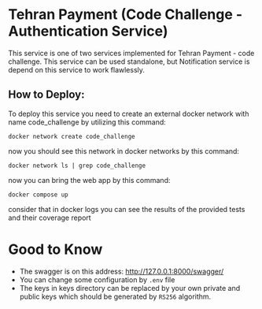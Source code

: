 # Tehran Payment (Code Challenge - Authentication Service)

This service is one of two services implemented for Tehran Payment - code challenge. This service can be used standalone, but Notification service is depend on this service to work flawlessly.


## How to Deploy:
To deploy this service you need to create an external docker network with name code_challenge by utilizing this command:
```
docker network create code_challenge
```
now you should see this network in docker networks by this command:
```
docker network ls | grep code_challenge
```
now you can bring the web app by this command:
```
docker compose up
```
consider that in docker logs you can see the results of the provided tests and their coverage report
# Good to Know
- The swagger is on this address: http://127.0.0.1:8000/swagger/
- You can change some configuration by `.env` file
- The keys in keys directory can be replaced by your own private and public keys which should be generated by `RS256` algorithm.


